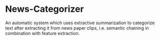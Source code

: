 # News-Categorizer
An automatic system which uses extractive summarization to categorize text after extracting it from news paper clips, i.e. semantic chaining in combination with feature extraction.
